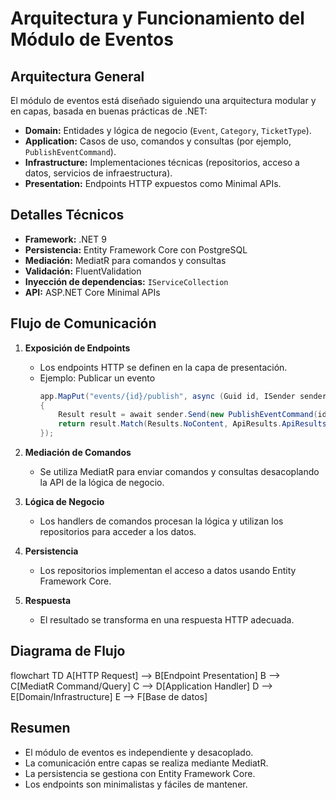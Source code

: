 # Arquitectura y Funcionamiento del Módulo de Eventos

## Arquitectura General

El módulo de eventos está diseñado siguiendo una arquitectura modular y en capas, basada en buenas prácticas de .NET:

-   **Domain:** Entidades y lógica de negocio (`Event`, `Category`, `TicketType`).
-   **Application:** Casos de uso, comandos y consultas (por ejemplo, `PublishEventCommand`).
-   **Infrastructure:** Implementaciones técnicas (repositorios, acceso a datos, servicios de infraestructura).
-   **Presentation:** Endpoints HTTP expuestos como Minimal APIs.

## Detalles Técnicos

-   **Framework:** .NET 9
-   **Persistencia:** Entity Framework Core con PostgreSQL
-   **Mediación:** MediatR para comandos y consultas
-   **Validación:** FluentValidation
-   **Inyección de dependencias:** `IServiceCollection`
-   **API:** ASP.NET Core Minimal APIs

## Flujo de Comunicación

1. **Exposición de Endpoints**

    - Los endpoints HTTP se definen en la capa de presentación.
    - Ejemplo: Publicar un evento
        ```csharp
        app.MapPut("events/{id}/publish", async (Guid id, ISender sender) =>
        {
            Result result = await sender.Send(new PublishEventCommand(id));
            return result.Match(Results.NoContent, ApiResults.ApiResults.Problem);
        });
        ```

2. **Mediación de Comandos**

    - Se utiliza MediatR para enviar comandos y consultas desacoplando la API de la lógica de negocio.

3. **Lógica de Negocio**

    - Los handlers de comandos procesan la lógica y utilizan los repositorios para acceder a los datos.

4. **Persistencia**

    - Los repositorios implementan el acceso a datos usando Entity Framework Core.

5. **Respuesta**
    - El resultado se transforma en una respuesta HTTP adecuada.

## Diagrama de Flujo

flowchart TD A[HTTP Request] --> B[Endpoint Presentation] B --> C[MediatR Command/Query] C --> D[Application Handler] D --> E[Domain/Infrastructure] E --> F[Base de datos]

## Resumen

-   El módulo de eventos es independiente y desacoplado.
-   La comunicación entre capas se realiza mediante MediatR.
-   La persistencia se gestiona con Entity Framework Core.
-   Los endpoints son minimalistas y fáciles de mantener.
